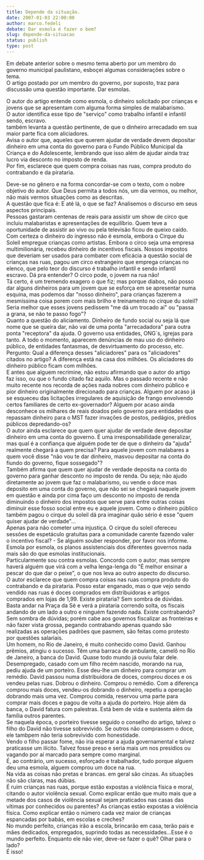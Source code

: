 ```yaml
---
title: Depende da situação.
date: 2007-01-03 22:00:00
author: marco.fedeli
debate: Dar esmola é fazer o bem?
slug: depende-da-situacao
status: publish 
type: post
---
```


Em debate anterior sobre o mesmo tema aberto por um membro do governo municipal paulistano, esboçei algumas considerações sobre o tema.  
O artigo postado por um membro do governo, por suposto, traz para discussão uma questão importante. Dar esmolas.  
  
O autor do artigo entende como esmola, o dinheiro solicitado por crianças e jovens que se apresentam com alguma forma simples de malabarismo.  
O autor identifica esse tipo de "serviço" como trabalho infantil e infantil sendo, escravo.  
também levanta a questão pertinente, de que o dinheiro arrecadado em sua maior parte fica com aliciadores.  
Avisa o autor que, aqueles que querem ajudar de verdade devem depositar dinheiro em uma conta do governo para o Fundo Público Municipal da Criança e do Adolescente, lembrando que isso além de ajudar ainda traz lucro via desconto no imposto de renda.  
Por fim, esclarece que quem compra coisas nas ruas, compra produto do contrabando e da pirataria.  
  
Deve-se no gênero e na forma concordar-se com o texto, com o nobre objetivo do autor. Que Deus permita a todos nós, um dia vermos, ou melhor, não mais vermos situações como as descritas.   
A questão que fica é: E até lá, o que se faz? Analisemos o discurso em seus aspectos principais.   
Pessoas gastaram centenas de reais para assistir um show de circo que incluiu malabaristas e apresentações de equilíbrio. Quem teve a oportunidade de assistir ao vivo ou pela televisão ficou de queixo caído. Com certeza o dinheiro do ingresso não é esmola, embora o Cirque du Soleil empregue crianças como artistas. Embora o circo seja uma empresa multimilionária, recebeu dinheiro de incentivos fiscais. Nossos impostos que deveriam ser usados para combater com eficácia a questão social de crianças nas ruas, pagou um circo estrangeiro que emprega crianças no elenco, que pelo teor do discurso é trabalho infantil e sendo infantil escravo. Dá pra entender? O circo pode, o jovem na rua não!  
Tá certo, é um tremendo exagero o que fiz; mas porque diabos, não posso dar alguns dinheiros para um jovem que se esforça em se apresentar numa esquina, mas podemos dar "nosso dinheiro", para crianças fazerem a mesmíssima coisa porem com mais brilho e treinamento no cirque du soleil? Seria melhor que esses jovens pedissem "me dá um trocado aí" ou "passa a grana, se não te passo fogo"?  
Quanto a questão do aliciamento. Dinheiro de fundo social ou seja lá que nome que se queira dar, não vai de uma ponta "arrecadadora" para outra ponta "receptora" da ajuda. O governo usa entidades, ONG´s, igrejas para tanto. A todo o momento, aparecem denúncias de mau uso do dinheiro público, de entidades fantasmas, de desvirtuamento do processo, etc. Pergunto: Qual a diferença desses "aliciadores" para os "aliciadores" citados no artigo? A diferença está na casa dos milhões. Os aliciadores do dinheiro público ficam com milhões.   
E antes que alguem recrimine, não estou afirmando que o autor do artigo faz isso, ou que o fundo citado faz aquilo. Mas o passado recente e não muito recente nos recorda de ações nada nobres com dinheiro público e pior dinheiro originalmente direcionado para crianças. Alguem por acaso já se esqueceu das licitações irregulares de aquisição de frango envolvendo certos familiares de certo ex-governador? Alguem por acaso ainda desconhece os milhares de reais doados pelo governo para entidades que repassam dinheiro para o MST fazer invações de postos, pedágios, prédios públicos depredando-os?   
O autor ainda esclarece que quem quer ajudar de verdade deve depositar dinheiro em uma conta do governo. É uma irresponsabilidade generalizar, mas qual é a confiança que alguém pode ter de que o dinheiro da "ajuda" realmente chegará a quem precisa? Para aquele jovem com malabares a quem você disse "não vou te dar dinheiro, masvou depositar na conta do fiundo do governo, fique sossegado"?  
Também afirma que quem quer ajudar de verdade deposita na conta do governo para ganhar desconto no imposto de renda. Ou seja; não ajudo diretamente ao jovem que faz o malabarismo, ou vende o doce mas deposito em uma conta do governo, que não sei se chegará naquele jovem em questão e ainda por cima faço um desconto no imposto de renda diminuindo o dinheiro dos impostos que serve para entre outras coisas diminuir esse fosso social entre eu e aquele jovem. Como o dinheiro público também pagou o cirque du soleil dá pra imaginar quão sério é esse "quem quiser ajudar de verdade"...  
Apenas para não cometer uma injustiça. O cirque du soleil ofereceu sessões de espetáculo gratuitas para a comunidade carente fazendo valer o incentivo fiscal? - Se alguém souber responder, por favor nos informe.  
Esmola por esmola, os planos assistenciais dos diferentes governos nada mais são do que esmolas institucionais.  
Particularmente sou contra esmolas. Concordo com o autor, mas sempre haverá alguém que virá com a velha lenga-lenga do "É melhor ensinar a pescar do que dar o peixe", o que nos leva ao outro aspecto do discurso.  
O autor esclarece que quem compra coisas nas ruas compra produto do contrabando e da pirataria. Posso estar enganado, mas o que vejo sendo vendido nas ruas é doces comprados em distribuidoras e artigos comprados em lojas de 1,99. Existe pirataria? Sem sombra de dúvidas. Basta andar na Praça da Sé e verá a pirataria correndo solta, os fiscais andando de um lado a outro e ninguém fazendo nada. Existe contrabando? Sem sombra de dúvidas; porém cabe aos governos fiscalizar as fronteiras e não fazer vista grossa, pegando contrabando apenas quando são realizadas as operações padrões que pasmem, são feitas como protesto por questões salariais.  
Um homem, no Rio de Janeiro, é muito conhecido como David. Ganhou prêmios, atingiu o sucesso. Têm uma barraca de ambulante, camelô no Rio de Janeiro, a banca do David. Quase todo mundo já ouviu falar dele. Desempregado, casado com um filho recém nascido, morando na rua, pediu ajuda de um porteiro. Esse deu-lhe um dinheiro para comprar um remédio. David passou numa distribuidora de doces, comprou doces e os vendeu pelas ruas. Dobrou o dinheiro. Comprou o remédio. Com a diferença comprou mais doces, vendeu-os dobrando o dinheiro, repetiu a operação dobrando mais uma vez. Comprou comida, reservou uma parte para comprar mais doces e pagou de volta a ajuda do porteiro. Hoje além da banca, o David fatura com palestras. Está bem de vida e sustenta além da família outros parentes.  
Se naquela época, o porteiro tivesse seguido o conselho do artigo, talvez o filho do David não tivesse sobrevivido. Se outros não comprassem o doce, ele tambpem não teria sobrevivido com honestidade.  
Vendo o filho passar fome, não iria esperar a ajuda governamental e talvez praticasse um ilícito. Talvez fosse preso e seria mais um nos presídios ou vagando por aí marcado para sempre como marginal.   
É, ao contrário, um sucesso, esforçado e trabalhador, tudo porque alguem deu uma esmola, alguem comprou um doce na rua.  
Na vida as coisas não pretas e brancas. em geral são cinzas. As situações não são claras, mas dúbias.  
É ruim crianças nas ruas, porque estão expostas a violência física e moral, citando o autor violência sexual. Como explicar então que muito mais que a metade dos casos de violência sexual sejam praticados nas casas das vítimas por conhecidos ou parentes? As crianças estão expostas a violência física. Como explicar então o número cada vez maior de crianças espancadas por babás, em escolas e creches?  
No mundo perfeito, crianças irão a escola, brincarão em casa, terão pais e mães dedicados, empregados, suprindo todas as necessidades...Esse é o mundo perfeito. Enquanto ele não vier, deve-se fazer o quê? Olhar para o lado?  
É isso!
